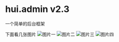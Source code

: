 # hui.admin v2.3 #
一个简单的后台框架

下面看几张图片
![图片一](http://cdn.lihouguang.com/hui.admin1.jpg)
![图片二](http://cdn.lihouguang.com/hui.admin2.jpg)
![图片三](http://cdn.lihouguang.com/hui.admin3.jpg)
![图片四](http://cdn.lihouguang.com/hui.admin4.jpg)